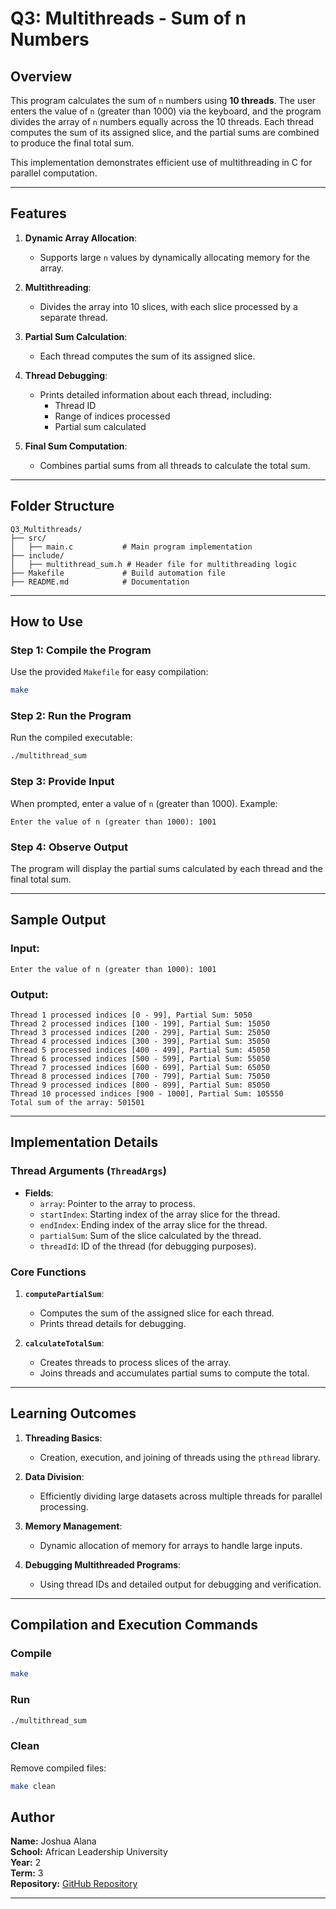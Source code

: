 # **Q3: Multithreads - Sum of n Numbers**

## **Overview**

This program calculates the sum of `n` numbers using **10 threads**. The user enters the value of `n` (greater than 1000) via the keyboard, and the program divides the array of `n` numbers equally across the 10 threads. Each thread computes the sum of its assigned slice, and the partial sums are combined to produce the final total sum.

This implementation demonstrates efficient use of multithreading in C for parallel computation.

---

## **Features**

1. **Dynamic Array Allocation**:
   - Supports large `n` values by dynamically allocating memory for the array.

2. **Multithreading**:
   - Divides the array into 10 slices, with each slice processed by a separate thread.

3. **Partial Sum Calculation**:
   - Each thread computes the sum of its assigned slice.

4. **Thread Debugging**:
   - Prints detailed information about each thread, including:
     - Thread ID
     - Range of indices processed
     - Partial sum calculated

5. **Final Sum Computation**:
   - Combines partial sums from all threads to calculate the total sum.

---

## **Folder Structure**

```plaintext
Q3_Multithreads/
├── src/
│   ├── main.c           # Main program implementation
├── include/
│   ├── multithread_sum.h # Header file for multithreading logic
├── Makefile             # Build automation file
├── README.md            # Documentation
```

---

## **How to Use**

### **Step 1: Compile the Program**
Use the provided `Makefile` for easy compilation:
```bash
make
```

### **Step 2: Run the Program**
Run the compiled executable:
```bash
./multithread_sum
```

### **Step 3: Provide Input**
When prompted, enter a value of `n` (greater than 1000). Example:
```plaintext
Enter the value of n (greater than 1000): 1001
```

### **Step 4: Observe Output**
The program will display the partial sums calculated by each thread and the final total sum.

---

## **Sample Output**

### **Input:**
```plaintext
Enter the value of n (greater than 1000): 1001
```

### **Output:**
```plaintext
Thread 1 processed indices [0 - 99], Partial Sum: 5050
Thread 2 processed indices [100 - 199], Partial Sum: 15050
Thread 3 processed indices [200 - 299], Partial Sum: 25050
Thread 4 processed indices [300 - 399], Partial Sum: 35050
Thread 5 processed indices [400 - 499], Partial Sum: 45050
Thread 6 processed indices [500 - 599], Partial Sum: 55050
Thread 7 processed indices [600 - 699], Partial Sum: 65050
Thread 8 processed indices [700 - 799], Partial Sum: 75050
Thread 9 processed indices [800 - 899], Partial Sum: 85050
Thread 10 processed indices [900 - 1000], Partial Sum: 105550
Total sum of the array: 501501
```

---

## **Implementation Details**

### **Thread Arguments (`ThreadArgs`)**
- **Fields**:
  - `array`: Pointer to the array to process.
  - `startIndex`: Starting index of the array slice for the thread.
  - `endIndex`: Ending index of the array slice for the thread.
  - `partialSum`: Sum of the slice calculated by the thread.
  - `threadId`: ID of the thread (for debugging purposes).

### **Core Functions**
1. **`computePartialSum`**:
   - Computes the sum of the assigned slice for each thread.
   - Prints thread details for debugging.

2. **`calculateTotalSum`**:
   - Creates threads to process slices of the array.
   - Joins threads and accumulates partial sums to compute the total.

---

## **Learning Outcomes**

1. **Threading Basics**:
   - Creation, execution, and joining of threads using the `pthread` library.

2. **Data Division**:
   - Efficiently dividing large datasets across multiple threads for parallel processing.

3. **Memory Management**:
   - Dynamic allocation of memory for arrays to handle large inputs.

4. **Debugging Multithreaded Programs**:
   - Using thread IDs and detailed output for debugging and verification.

---

## **Compilation and Execution Commands**

### **Compile**
```bash
make
```

### **Run**
```bash
./multithread_sum
```

### **Clean**
Remove compiled files:
```bash
make clean
```
## **Author**
**Name:** Joshua Alana  
**School:** African Leadership University  
**Year:** 2  
**Term:** 3  
**Repository:** [GitHub Repository](https://github.com/Joshua-Coded/Programming_C_Summative.git)  

---
